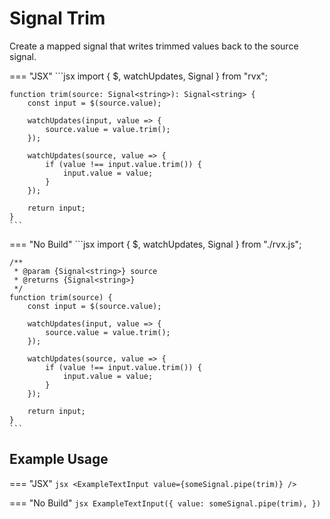 # Signal Trim
Create a mapped signal that writes trimmed values back to the source signal.

=== "JSX"
	```jsx
	import { $, watchUpdates, Signal } from "rvx";

	function trim(source: Signal<string>): Signal<string> {
		const input = $(source.value);

		watchUpdates(input, value => {
			source.value = value.trim();
		});

		watchUpdates(source, value => {
			if (value !== input.value.trim()) {
				input.value = value;
			}
		});

		return input;
	}
	```

=== "No Build"
	```jsx
	import { $, watchUpdates, Signal } from "./rvx.js";

	/**
	 * @param {Signal<string>} source
	 * @returns {Signal<string>}
	 */
	function trim(source) {
		const input = $(source.value);

		watchUpdates(input, value => {
			source.value = value.trim();
		});

		watchUpdates(source, value => {
			if (value !== input.value.trim()) {
				input.value = value;
			}
		});

		return input;
	}
	```

## Example Usage

=== "JSX"
	```jsx
	<ExampleTextInput value={someSignal.pipe(trim)} />
	```

=== "No Build"
	```jsx
	ExampleTextInput({
		value: someSignal.pipe(trim),
	})
	```
